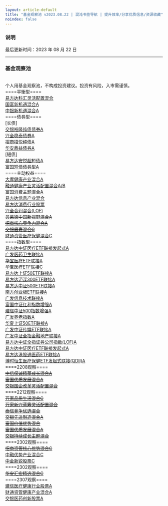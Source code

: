 ```yaml
---
layout: article-default
title: "基金观察池 v2023.08.22 | 混沌书签导航 | 提升效率/分享优质信息/资源收藏"
noindex: false
---
```


<article>
    <h3>说明</h3>
    最后更新时间：2023 年 08 月 22 日
    <hr>
    <h3>基金观察池</h3>
    <br>个人用基金观察池，不构成投资建议。投资有风险，入市需谨慎。
    <br>====平衡型====
    <br><a target="_blank" rel="noopener nofollow noreferrer" href="https://fund.eastmoney.com/110012.html">易方达科汇灵活配置混合</a>
    <br><a target="_blank" rel="noopener nofollow noreferrer" href="https://fund.eastmoney.com/002087.html">国富新机遇混合A</a>
    <br><a target="_blank" rel="noopener nofollow noreferrer" href="https://fund.eastmoney.com/002057.html">中银新机遇混合A</a>
    <br>====债券型====
    <br>[长债]
    <br><a target="_blank" rel="noopener nofollow noreferrer" href="https://fund.eastmoney.com/519782.html">交银裕隆纯债债券A</a>
    <br><a target="_blank" rel="noopener nofollow noreferrer" href="https://fund.eastmoney.com/003949.html">兴全稳泰债券A</a>
    <br><a target="_blank" rel="noopener nofollow noreferrer" href="https://fund.eastmoney.com/003156.html">招商招悦纯债A</a>
    <br><a target="_blank" rel="noopener nofollow noreferrer" href="https://fund.eastmoney.com/005709.html">华安鼎益债券A</a>
    <br>[短债]
    <br><a target="_blank" rel="noopener nofollow noreferrer" href="https://fund.eastmoney.com/006662.html">易方达安悦超短债A</a>
    <br><a target="_blank" rel="noopener nofollow noreferrer" href="https://fund.eastmoney.com/006804.html">富国短债债券型A</a>
    <br>====主动权益====
    <br><a target="_blank" rel="noopener nofollow noreferrer" href="https://fund.eastmoney.com/002708.html">大摩健康产业混合A</a>
    <br><a target="_blank" rel="noopener nofollow noreferrer" href="https://fund.eastmoney.com/000727.html">融通健康产业灵活配置混合A/B</a>
    <br><a target="_blank" rel="noopener nofollow noreferrer" href="https://fund.eastmoney.com/519915.html">富国消费主题混合A</a>
    <br><a target="_blank" rel="noopener nofollow noreferrer" href="https://fund.eastmoney.com/001513.html">易方达信息产业混合</a>
    <br><a target="_blank" rel="noopener nofollow noreferrer" href="https://fund.eastmoney.com/110022.html">易方达消费行业股票</a>
    <br><a target="_blank" rel="noopener nofollow noreferrer" href="https://fund.eastmoney.com/163406.html">兴全合润混合(LOF)</a>
    <br><del><a target="_blank" rel="noopener nofollow noreferrer" href="https://fund.eastmoney.com/013426.html">贝莱德中国新视野混合A</a></del>
    <br><del><a target="_blank" rel="noopener nofollow noreferrer" href="https://fund.eastmoney.com/014412.html">招商核心竞争力混合A</a></del>
    <br><del><a target="_blank" rel="noopener nofollow noreferrer" href="https://fund.eastmoney.com/018555.html">交银启嘉混合C</a></del>
    <br><a target="_blank" rel="noopener nofollow noreferrer" href="https://fund.eastmoney.com/018485.html">财通资管医疗保健混合C</a>
    <br>====指数型====
    <br><a target="_blank" rel="noopener nofollow noreferrer" href="https://fund.eastmoney.com/017937.html">易方达中证医疗ETF联接发起式A</a>
    <br><a target="_blank" rel="noopener nofollow noreferrer" href="https://fund.eastmoney.com/001180.html">广发医药卫生联接A</a>
    <br><a target="_blank" rel="noopener nofollow noreferrer" href="https://fund.eastmoney.com/162412.html">华宝医疗ETF联接A</a>
    <br><a target="_blank" rel="noopener nofollow noreferrer" href="https://fund.eastmoney.com/012323.html">华宝医疗ETF联接C</a>
    <br><a target="_blank" rel="noopener nofollow noreferrer" href="https://fund.eastmoney.com/007379.html">易方达上证50ETF联接A</a>
    <br><a target="_blank" rel="noopener nofollow noreferrer" href="https://fund.eastmoney.com/110020.html">易方达沪深300ETF联接A</a>
    <br><a target="_blank" rel="noopener nofollow noreferrer" href="https://fund.eastmoney.com/007028.html">易方达中证500ETF联接A</a>
    <br><a target="_blank" rel="noopener nofollow noreferrer" href="https://fund.eastmoney.com/002656.html">南方创业板ETF联接A</a>
    <br><a target="_blank" rel="noopener nofollow noreferrer" href="https://fund.eastmoney.com/000942.html">广发信息技术联接A</a>
    <br><a target="_blank" rel="noopener nofollow noreferrer" href="https://fund.eastmoney.com/100032.html">富国中证红利指数增强A</a>
    <br><a target="_blank" rel="noopener nofollow noreferrer" href="https://fund.eastmoney.com/000478.html">建信中证500指数增强A</a>
    <br><a target="_blank" rel="noopener nofollow noreferrer" href="https://fund.eastmoney.com/000968.html">广发养老指数A</a>
    <br><a target="_blank" rel="noopener nofollow noreferrer" href="https://fund.eastmoney.com/001051.html">华夏上证50ETF联接A</a>
    <br><a target="_blank" rel="noopener nofollow noreferrer" href="https://fund.eastmoney.com/004752.html">广发中证传媒ETF联接A</a>
    <br><a target="_blank" rel="noopener nofollow noreferrer" href="https://fund.eastmoney.com/001469.html">广发中证全指金融地产联接A</a>
    <br><a target="_blank" rel="noopener nofollow noreferrer" href="https://fund.eastmoney.com/502010.html">易方达中证全指证券公司指数(LOF)A</a>
    <br><a target="_blank" rel="noopener nofollow noreferrer" href="https://fund.eastmoney.com/017937.html">易方达中证医疗ETF联接发起式A</a>
    <br><a target="_blank" rel="noopener nofollow noreferrer" href="https://fund.eastmoney.com/018557.html">易方达港股通医药ETF联接A</a>
    <br><a target="_blank" rel="noopener nofollow noreferrer" href="https://fund.eastmoney.com/014424.html">博时恒生医疗保健ETF发起式联接(QDII)A</a>
    <br>====2208观察====
    <br><del><a target="_blank" rel="noopener nofollow noreferrer" href="https://fund.eastmoney.com/550002.html">中信保诚精萃成长混合A</a></del>
    <br><del><a target="_blank" rel="noopener nofollow noreferrer" href="https://fund.eastmoney.com/006527.html">富国优质发展混合A</a></del>
    <br><del><a target="_blank" rel="noopener nofollow noreferrer" href="https://fund.eastmoney.com/519756.html">交银国企改革灵活配置混合</a></del>
    <br>====2212观察====
    <br><del><a target="_blank" rel="noopener nofollow noreferrer" href="https://fund.eastmoney.com/016600.html">万家品质生活混合C</a></del>
    <br><del><a target="_blank" rel="noopener nofollow noreferrer" href="https://fund.eastmoney.com/519196.html">万家新兴蓝筹灵活配置混合</a></del>
    <br><del><a target="_blank" rel="noopener nofollow noreferrer" href="https://fund.eastmoney.com/005535.html">泰信竞争优选混合</a></del>
    <br><del><a target="_blank" rel="noopener nofollow noreferrer" href="https://fund.eastmoney.com/519704.html">交银先进制造混合A</a></del>
    <br><del><a target="_blank" rel="noopener nofollow noreferrer" href="https://fund.eastmoney.com/002340.html">富国价值优势混合</a></del>
    <br><del><a target="_blank" rel="noopener nofollow noreferrer" href="https://fund.eastmoney.com/006527.html">富国优质发展混合A</a></del>
    <br><del><a target="_blank" rel="noopener nofollow noreferrer" href="https://fund.eastmoney.com/005001.html">交银持续成长主题混合</a></del>
    <br>====2302观察====
    <br><del><a target="_blank" rel="noopener nofollow noreferrer" href="https://fund.eastmoney.com/970185.html">招商资管核心优势混合C</a></del>
    <br><a target="_blank" rel="noopener nofollow noreferrer" href="https://fund.eastmoney.com/014330.html">中融优势产业混合C</a>
    <br><a target="_blank" rel="noopener nofollow noreferrer" href="https://fund.eastmoney.com/920923.html">中金新锐股票C</a>
    <br>====2302观察====
    <br><del><a target="_blank" rel="noopener nofollow noreferrer" href="https://fund.eastmoney.com/011145.html">华安汇宏精选混合C</a></del>
    <br>====2307观察====
    <br><a target="_blank" rel="noopener nofollow noreferrer" href="https://fund.eastmoney.com/008923.html">建信医疗健康行业股票A</a>
    <br><a target="_blank" rel="noopener nofollow noreferrer" href="https://fund.eastmoney.com/012159.html">财通资管健康产业混合A</a>
    <br><a target="_blank" rel="noopener nofollow noreferrer" href="https://fund.eastmoney.com/004075.html">交银医药创新股票A</a>
</article>